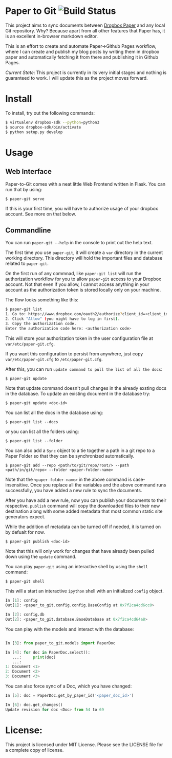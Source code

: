 Paper to Git ![Build Status](https://travis-ci.org/maxking/paper-to-git.svg?branch=master)
============

This project aims to sync documents between [Dropbox Paper][0] and any local Git
repository. Why? Because apart from all other features that Paper has, it is
an excellent in-browser markdown editor.

This is an effort to create and automate Paper->Github Pages workflow, where I
can create and publish my blog posts by writing them in dropbox paper and
automatically fetching it from there and publishing it in Github Pages.

_Current State_: This project is currently in its very initial stages and
nothing is guaranteed to work. I will update this as the project moves forward.

Install
=======

To install, try out the following commands:

```bash
$ virtualenv dropbox-sdk --python=python3
$ source dropbox-sdk/bin/activate
$ python setup.py develop
```


Usage
=====
Web Interface
-------------

Paper-to-Git comes with a neat little Web Frontend written in Flask. You can run
that by using:

```bash
$ paper-git serve
```

If this is your first time, you will have to authorize usage of your dropbox
account. See more on that below.

Commandline
-----------

You can run `paper-git --help` in the console to print out the help text.

The first time you use `paper-git`, it will create a `var` directory in the
current working directory. This directory will hold the important files and
database related to `paper-git`.

On the first run of any commnad, like `paper-git list` will run the
authorization workflow for you to allow `paper-git` access to your Dropbox
account. Not that even if you allow, I cannot access anything in your account as
the authorization token is stored locally only on your machine.

The flow looks something like this:
```bash
$ paper-git list
1. Go to: https://www.dropbox.com/oauth2/authorize?client_id=<client_id>&response_type=code
2. Click "Allow" (you might have to log in first).
3. Copy the authorization code.
Enter the authorization code here: <authorization code>
```

This will store your authorization token in the user configuration file at
`var/etc/paper-git.cfg`.

If you want this configuration to persist from anywhere, just copy
`var/etc/paper-git.cfg` to `/etc/paper-git.cfg`.

After this, you can run `update command to pull the list of all the docs`:

```
$ paper-git update
```

Note that update command doesn't pull changes in the already exsting docs in the
database. To update an existing document in the database try:

```
$ paper-git update <doc-id>
```

You can list all the docs in the database using:

```
$ paper-git list --docs
```

or you can list all the folders using:

```
$ paper-git list --folder
```

You can also add a `Sync` object to a tie together a path in a git repo to a
Paper Folder so that they can be synchronized automatically.

```
$ paper-git add --repo <path/to/git/repo/root/> --path <path/in/git/repo> --folder <paper-folder-name>
```

Note that the `<paper-folder-name>` in the above command is
case-insensitive. Once you replace all the variables and the above command runs
successfully, you have added a new rule to sync the documents.

After you have add a new rule, now you can publish your documents to their
respective. `publish` command will copy the downloaded files to their new
destination along with some added metadata that most common static site
generators expect.

While the addition of metadata can be turned off if needed, it is turned on by
defualt for now.

```
$ paper-git publish <doc-id>
```

Note that this will only work for changes that have already been pulled down
using the `update` command.

You can play `paper-git` using an interactive shell by using the `shell`
command:

```bash
$ paper-git shell
```

This will a start an interactive `ipython` shell with an initialized `config`
object.

```python
In [1]: config
Out[1]: <paper_to_git.config.config.BaseConfig at 0x7f2ca4cd6cc0>

In [2]: config.db
Out[2]: <paper_to_git.database.BaseDatabase at 0x7f2ca4cd64a8>
```

You can play with the models and interact with the database:

```python

In [3]: from paper_to_git.models import PaperDoc

In [4]: for doc in PaperDoc.select():
   ...:     print(doc)
   ...:
1: Document <1>
2: Document <2>
3: Document <3>
```

You can also force sync of a Doc, which you have changed:

```python
In [5]: doc = PaperDoc.get_by_paper_id('<paper_doc_id>')

In [6]: doc.get_changes()
Update revision for doc <Doc> from 54 to 69
```

License:
========

This project is licensed under MIT License. Please see the LICENSE file for a
complete copy of license.


[0]: https://paper.dropbox.com
[1]: https://github.com/dropbox/dropbox-sdk-python#updating-api-specification
[2]: https://github.com/pypa/virtualenv
